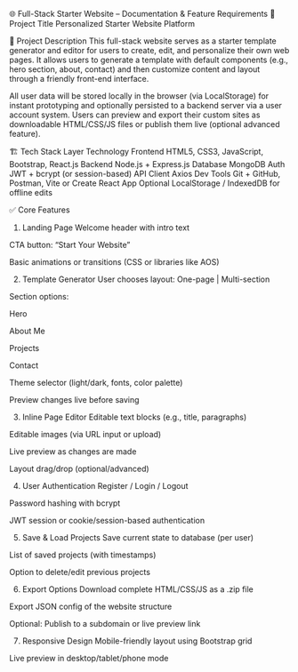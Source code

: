 🌐 Full-Stack Starter Website – Documentation & Feature Requirements
🧾 Project Title
Personalized Starter Website Platform

📌 Project Description
This full-stack website serves as a starter template generator and editor for users to create, edit, and personalize their own web pages. It allows users to generate a template with default components (e.g., hero section, about, contact) and then customize content and layout through a friendly front-end interface.

All user data will be stored locally in the browser (via LocalStorage) for instant prototyping and optionally persisted to a backend server via a user account system. Users can preview and export their custom sites as downloadable HTML/CSS/JS files or publish them live (optional advanced feature).

🏗️ Tech Stack
Layer	Technology
Frontend	HTML5, CSS3, JavaScript, Bootstrap, React.js
Backend	Node.js + Express.js
Database	MongoDB
Auth	JWT + bcrypt (or session-based)
API Client	Axios
Dev Tools	Git + GitHub, Postman, Vite or Create React App
Optional	LocalStorage / IndexedDB for offline edits

✅ Core Features
1. Landing Page
Welcome header with intro text

CTA button: “Start Your Website”

Basic animations or transitions (CSS or libraries like AOS)

2. Template Generator
User chooses layout: One-page | Multi-section

Section options:

Hero

About Me

Projects

Contact

Theme selector (light/dark, fonts, color palette)

Preview changes live before saving

3. Inline Page Editor
Editable text blocks (e.g., title, paragraphs)

Editable images (via URL input or upload)

Live preview as changes are made

Layout drag/drop (optional/advanced)

4. User Authentication
Register / Login / Logout

Password hashing with bcrypt

JWT session or cookie/session-based authentication

5. Save & Load Projects
Save current state to database (per user)

List of saved projects (with timestamps)

Option to delete/edit previous projects

6. Export Options
Download complete HTML/CSS/JS as a .zip file

Export JSON config of the website structure

Optional: Publish to a subdomain or live preview link

7. Responsive Design
Mobile-friendly layout using Bootstrap grid

Live preview in desktop/tablet/phone mode
